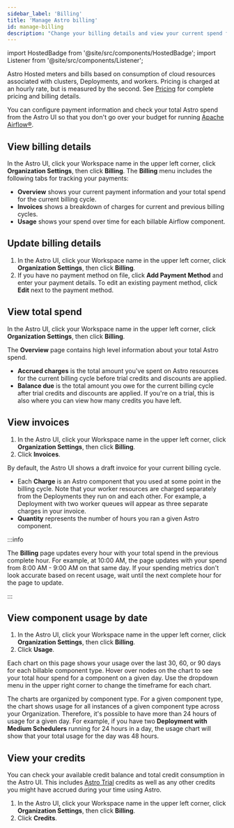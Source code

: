 ```yaml
---
sidebar_label: 'Billing'
title: 'Manage Astro billing'
id: manage-billing
description: "Change your billing details and view your current spend from the Astro UI."
---
```

import HostedBadge from '@site/src/components/HostedBadge';
import Listener from '@site/src/components/Listener';


<HostedBadge/>

Astro Hosted meters and bills based on consumption of cloud resources associated with clusters, Deployments, and workers. Pricing is charged at an hourly rate, but is measured by the second. See [Pricing](https://www.astronomer.io/pricing/) for complete pricing and billing details.

You can configure payment information and check your total Astro spend from the Astro UI so that you don't go over your budget for running [Apache Airflow®](https://airflow.apache.org).

## View billing details

In the Astro UI, click your Workspace name in the upper left corner, click **Organization Settings**, then click **Billing**. The **Billing** menu includes the following tabs for tracking your payments:

- **Overview** shows your current payment information and your total spend for the current billing cycle.
- **Invoices** shows a breakdown of charges for current and previous billing cycles.
- **Usage** shows your spend over time for each billable Airflow component.

## Update billing details

1. In the Astro UI, click your Workspace name in the upper left corner, click **Organization Settings**, then click **Billing**. 
2. If you have no payment method on file, click **Add Payment Method** and enter your payment details. To edit an existing payment method, click **Edit** next to the payment method.

## View total spend

In the Astro UI, click your Workspace name in the upper left corner, click **Organization Settings**, then click **Billing**. 

The **Overview** page contains high level information about your total Astro spend.

- **Accrued charges** is the total amount you've spent on Astro resources for the current billing cycle before trial credits and discounts are applied.
- **Balance due** is the total amount you owe for the current billing cycle after trial credits and discounts are applied. If you're on a trial, this is also where you can view how many credits you have left.

## View invoices

1. In the Astro UI, click your Workspace name in the upper left corner, click **Organization Settings**, then click **Billing**. 
2. Click **Invoices**. 

By default, the Astro UI shows a draft invoice for your current billing cycle. 

- Each **Charge** is an Astro component that you used at some point in the billing cycle. Note that your worker resources are charged separately from the Deployments they run on and each other. For example, a Deployment with two worker queues will appear as three separate charges in your invoice.
- **Quantity** represents the number of hours you ran a given Astro component.

:::info

The **Billing** page updates every hour with your total spend in the previous complete hour. For example, at 10:00 AM, the page updates with your spend from 8:00 AM - 9:00 AM on that same day. If your spending metrics don't look accurate based on recent usage, wait until the next complete hour for the page to update.

:::

## View component usage by date

1. In the Astro UI, click your Workspace name in the upper left corner, click **Organization Settings**, then click **Billing**. 
2. Click **Usage**. 

Each chart on this page shows your usage over the last 30, 60, or 90 days for each billable component type. Hover over nodes on the chart to see your total hour spend for a component on a given day. Use the dropdown menu in the upper right corner to change the timeframe for each chart.

The charts are organized by component type. For a given component type, the chart shows usage for all instances of a given component type across your Organization. Therefore, it's possible to have more than 24 hours of usage for a given day. For example, if you have two **Deployment with Medium Schedulers** running for 24 hours in a day, the usage chart will show that your total usage for the day was 48 hours.

## View your credits

You can check your available credit balance and total credit consumption in the Astro UI. This includes [Astro Trial](trial.md) credits as well as any other credits you might have accrued during your time using Astro.

1. In the Astro UI, click your Workspace name in the upper left corner, click **Organization Settings**, then click **Billing**.
2. Click **Credits**.

<Listener />
